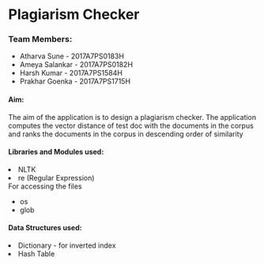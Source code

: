 <h1> Plagiarism Checker </h1>

<h3>Team Members: </h3>
<ul>
    <li>Atharva Sune - 2017A7PS0183H</li>
    <li>Ameya Salankar - 2017A7PS0182H</li>
    <li>Harsh Kumar - 2017A7PS1584H</li>
    <li>Prakhar Goenka - 2017A7PS1715H</li>
</ul>

<p><h4> Aim: </h4> The aim of the application is to design a plagiarism checker. The application computes the vector distance of test doc with the documents in the corpus and ranks the documents in the corpus in descending order of similarity</p>

<p><h4>Libraries and Modules used: </h4>
    <li>NLTK</li>
    <li>re (Regular Expression) </li>
    For accessing the files
    <ul><li> os </li><li> glob </li></ul>
</p>

<p><h4> Data Structures used: </h4>
    <li> Dictionary - for inverted index </li>
    <li> Hash Table </li>
